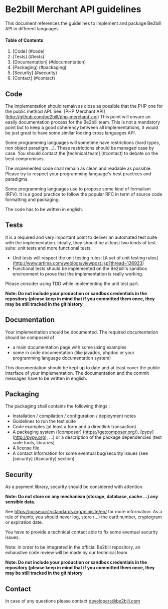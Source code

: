 # Be2bill Merchant API guidelines

This document references the guidelines to implement and package Be2bill API in different languages

#### Table of Contents

1. [Code] (#code)
2. [Tests] (#tests)
3. [Documentation] (#documentation)
4. [Packaging] (#packaging)
5. [Security] (#security)
5. [Contact] (#contact)

## Code
The implementation should remain as close as possible that the PHP one for the public method API. See: [PHP Merchant API] (http://github.com/be2bill/php-merchant-api)
  This point will ensure an easily documentation process for the Be2bill team.
  This is not a mandatory point but to keep a good coherency between all implementations, it would be just great to have some similar looking cross languages API.

Some programming languages will sometime have restrictions (hard types, non object paradigm ...). These restrictions should be
  managed case by case. You should contact the [technical team] (#contact) to debate on the best compromises.

The implemented code shall remain as clean and readable as possible. Please try to respect your programming language's
 best practices and paradigms.

Some programming languages use to propose some kind of formalism (RFV). It is a good practice to follow the popular RFC in term of source code formatting and packaging.

The code has to be written in english.

## Tests

It is a required and very important point to deliver an automated test suite with the implementation.
Ideally, they should be at least two kinds of test suite: unit tests and more functional tests.

- Unit tests will respect the unit testing rules: [A set of unit testing rules] (http://www.artima.com/weblogs/viewpost.jsp?thread=126923)
- Functional tests should be implemented on the Be2bill's sandbox environment to prove that the implementation is really working.

Please consider using TDD while implementing the unit test part.

__Note: Do not include your production or sandbox credentials in the repository (please keep in mind that if you
  committed them once, they may be still tracked in the git history__
## Documentation

Your implementation should be documented.
The required documentation should be composed of
- a main documentation page with some using examples
- some in code documentation (like javadoc, phpdoc or your programming language documentation system)

This documentation should be kept up to date and at least cover the public interface of your implementation.
The documentation and the commit messages have to be written in english.

## Packaging

The packaging shall contains the following things :

- Installation / compilation / configuration / deployment notes
- Guidelines to run the test suite
- Code examples (at least a form and a directlink transaction)
- A packaging system ([composer] (https://getcomposer.org/), [pypy] (http://pypy.org), ...)
  or a description of the package dependencies (test suite tools, libraries)
- A license file
- A contact information for some eventual bug/security issues (see [security] (#security) section)

## Security

As a payment library, security should be considered with attention.

__Note: Do not store on any mechanism (storage, database, cache ...) any sensible data.__

See https://pcisecuritystandards.org/minisite/en/ for more information.
 As a rule of thumb, you should never log, store (...) the card number, cryptogram or expiration date.

You have to provide a technical contact able to fix some eventual security issues.

Note: in order to be integrated in the official Be2bill repository, an exhaustive code review will be made by our technical team

__Note: Do not include your production or sandbox credentials in the repository (please keep in mind that if you
  committed them once, they may be still tracked in the git history__

## Contact

In case of any questions please contact developers@be2bill.com